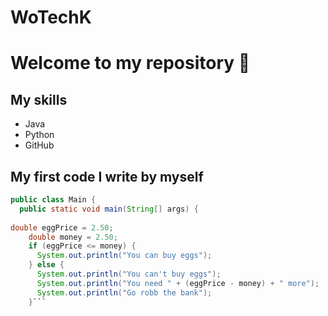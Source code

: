 # WoTechK

# Welcome to my repository 🔴
## My skills
- Java
- Python
- GitHub
  
## My first code I write by myself
```java
public class Main {
  public static void main(String[] args) {
    
double eggPrice = 2.50; 
    double money = 2.50;
    if (eggPrice <= money) {
      System.out.println("You can buy eggs");
    } else {
      System.out.println("You can't buy eggs");
      System.out.println("You need " + (eggPrice - money) + " more");
      System.out.println("Go robb the bank");
    }```
